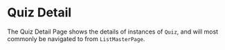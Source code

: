 # Quiz Detail

The Quiz Detail Page shows the details of instances of `Quiz`, and will most commonly be navigated to from `ListMasterPage`.
